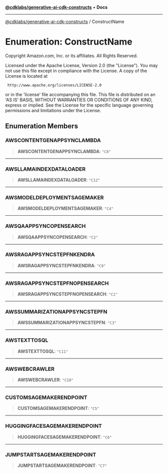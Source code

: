 [**@cdklabs/generative-ai-cdk-constructs**](../README.md) • **Docs**

***

[@cdklabs/generative-ai-cdk-constructs](../README.md) / ConstructName

# Enumeration: ConstructName

Copyright Amazon.com, Inc. or its affiliates. All Rights Reserved.

 Licensed under the Apache License, Version 2.0 (the "License"). You may not use this file except in compliance
 with the License. A copy of the License is located at

     http://www.apache.org/licenses/LICENSE-2.0

 or in the 'license' file accompanying this file. This file is distributed on an 'AS IS' BASIS, WITHOUT WARRANTIES
 OR CONDITIONS OF ANY KIND, express or implied. See the License for the specific language governing permissions
 and limitations under the License.

## Enumeration Members

### AWSCONTENTGENAPPSYNCLAMBDA

> **AWSCONTENTGENAPPSYNCLAMBDA**: `"C8"`

***

### AWSLLAMAINDEXDATALOADER

> **AWSLLAMAINDEXDATALOADER**: `"C12"`

***

### AWSMODELDEPLOYMENTSAGEMAKER

> **AWSMODELDEPLOYMENTSAGEMAKER**: `"C4"`

***

### AWSQAAPPSYNCOPENSEARCH

> **AWSQAAPPSYNCOPENSEARCH**: `"C2"`

***

### AWSRAGAPPSYNCSTEPFNKENDRA

> **AWSRAGAPPSYNCSTEPFNKENDRA**: `"C9"`

***

### AWSRAGAPPSYNCSTEPFNOPENSEARCH

> **AWSRAGAPPSYNCSTEPFNOPENSEARCH**: `"C1"`

***

### AWSSUMMARIZATIONAPPSYNCSTEPFN

> **AWSSUMMARIZATIONAPPSYNCSTEPFN**: `"C3"`

***

### AWSTEXTTOSQL

> **AWSTEXTTOSQL**: `"C11"`

***

### AWSWEBCRAWLER

> **AWSWEBCRAWLER**: `"C10"`

***

### CUSTOMSAGEMAKERENDPOINT

> **CUSTOMSAGEMAKERENDPOINT**: `"C5"`

***

### HUGGINGFACESAGEMAKERENDPOINT

> **HUGGINGFACESAGEMAKERENDPOINT**: `"C6"`

***

### JUMPSTARTSAGEMAKERENDPOINT

> **JUMPSTARTSAGEMAKERENDPOINT**: `"C7"`
